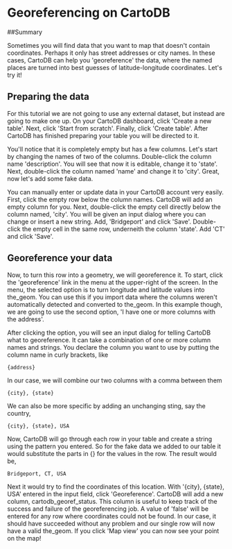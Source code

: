 Georeferencing on CartoDB
== 

##Summary

Sometimes you will find data that you want to map that doesn't contain coordinates. Perhaps it only has street addresses or city names. In these cases, CartoDB can help you 'georeference' the data, where the named places are turned into best guesses of latitude-longitude coordinates. Let's try it!

## Preparing the data

For this tutorial we are not going to use any external dataset, but instead are going to make one up. On your CartoDB dashboard, click 'Create a new table'. Next, click 'Start from scratch'. Finally, click 'Create table'. After CartoDB has finished preparing your table you will be directed to it. 

You'll notice that it is completely empty but has a few columns. Let's start by changing the names of two of the columns. Double-click the column name 'description'. You will see that now it is editable, change it to 'state'. Next, double-click the column named 'name' and change it to 'city'. Great, now let's add some fake data.

You can manually enter or update data in your CartoDB account very easily. First, click the empty row below the column names. CartoDB will add an empty column for you. Next, double-click the empty cell directly below the column named, 'city'. You will be given an input dialog where you can change or insert a new string. Add, 'Bridgeport' and click 'Save'. Double-click the empty cell in the same row, underneith the column 'state'. Add 'CT' and click 'Save'.

## Georeference your data

Now, to turn this row into a geometry, we will georeference it. To start, click the 'georeference' link in the menu at the upper-right of the screen. In the menu, the selected option is to turn longitude and latitude values into the_geom. You can use this if you import data where the columns weren't automatically detected and converted to the_geom. In this example though, we are going to use the second option, 'I have one or more columns with the address'.

After clicking the option, you will see an input dialog for telling CartoDB what to georeference. It can take a combination of one or more column names and strings. You declare the column you want to use by putting the column name in curly brackets, like

    {address}

In our case, we will combine our two columns with a comma between them

    {city}, {state}

We can also be more specific by adding an unchanging sting, say the country,

    {city}, {state}, USA

Now, CartoDB will go through each row in your table and create a string using the pattern you entered. So for the fake data we added to our table it would substitute the parts in {} for the values in the row. The result would be,

    Bridgeport, CT, USA

Next it would try to find the coordinates of this location. With '{city}, {state}, USA' entered in the input field, click 'Georeference'. 
CartoDB will add a new column, cartodb_georef_status. This column is useful to keep track of the success and failure of the georeferencing job. A value of 'false' will be entered for any row where coordinates could not be found. In our case, it should have succeeded without any problem and our single row will now have a valid the_geom. If you click 'Map view' you can now see your point on the map! 


